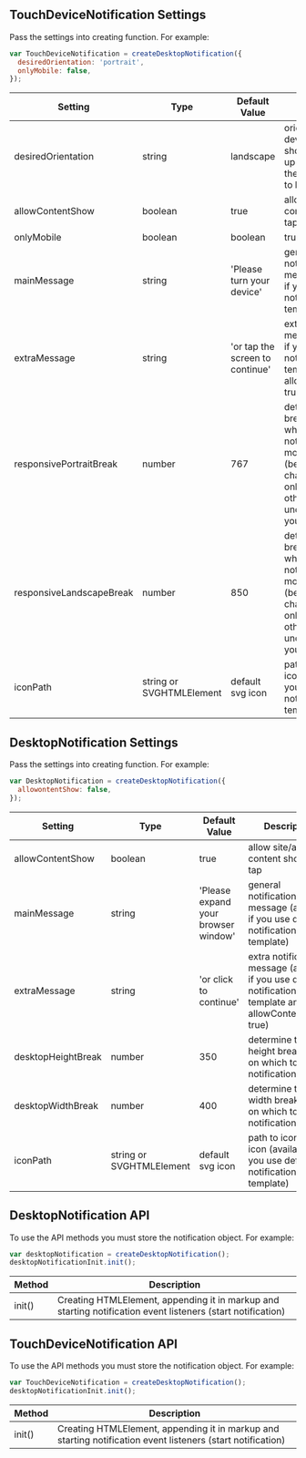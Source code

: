 ## TouchDeviceNotification Settings

Pass the settings into creating function. For example:

```js
var TouchDeviceNotification = createDesktopNotification({
  desiredOrientation: 'portrait',
  onlyMobile: false,
});
```

|Setting|Type|Default Value|Description|
|---|---|---|---|
|desiredOrientation|string|landscape|orientation of device the user should have to use up site/app (not the one you want to block)|
|allowContentShow|boolean|true|allow site/app content show on tap|
|onlyMobile|boolean|boolean|true|show notification on mobile phones only (set to false if you want notification on tablets too)|
|mainMessage|string|'Please turn your device'|general notification message (available if you use default notification template)|
|extraMessage|string|'or tap the screen to continue'|extra notification message (available if you use default notification template and allowContentShow: true)|
|responsivePortraitBreak|number|767|determine the breakpoint on which to show notification for mobile phones (better not to change if using onlyMobile:true othervise you understand what you are doing)|
|responsiveLandscapeBreak|number|850|determine the breakpoint on which to show notification for mobile phones (better not to change if using onlyMobile:true othervise you understand what you are doing)|
iconPath|string or SVGHTMLElement|default svg icon|path to icon or svg icon (available if you use default notification template)

## DesktopNotification Settings

Pass the settings into creating function. For example:

```js
var DesktopNotification = createDesktopNotification({
  allowontentShow: false,
});
```

|Setting|Type|Default Value|Description|
|---|---|---|---|
|allowContentShow|boolean|true|allow site/app content show on tap|
|mainMessage|string|'Please expand your browser window'|general notification message (available if you use default notification template)|
|extraMessage|string|'or click to continue'|extra notification message (available if you use default notification template and allowContentShow: true)|
|desktopHeightBreak|number|350|determine the height breakpoint on which to show notification|
|desktopWidthBreak|number|400|determine the width breakpoint on which to show notification|
iconPath|string or SVGHTMLElement|default svg icon|path to icon or svg icon (available if you use default notification template)

## DesktopNotification API

To use the API methods you must store the notification object. For example:

```js
var desktopNotification = createDesktopNotification();
desktopNotificationInit.init();
```

|Method|Description|
|---|---|
|init()|Creating HTMLElement, appending it in markup and starting notification event listeners (start notification)|

## TouchDeviceNotification API

To use the API methods you must store the notification object. For example:

```js
var TouchDeviceNotification = createDesktopNotification();
desktopNotificationInit.init();
```

|Method|Description|
|---|---|
|init()|Creating HTMLElement, appending it in markup and starting notification event listeners (start notification)|
